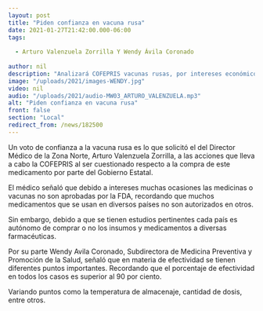 ```yaml
---
layout: post
title: "Piden confianza en vacuna rusa"
date: 2021-01-27T21:42:00.000-06:00
tags:
  
  - Arturo Valenzuela Zorrilla Y Wendy Ávila Coronado
  
author: nil
description: "Analizará COFEPRIS vacunas rusas, por intereses económicos FDA no autoriza algunos medicamentos."
image: "/uploads/2021/images-WENDY.jpg"
video: nil
audio: "/uploads/2021/audio-MW03_ARTURO_VALENZUELA.mp3"
alt: "Piden confianza en vacuna rusa"
front: false
section: "Local"
redirect_from: /news/182500
---
```


Un voto de confianza a la vacuna rusa es lo que solicitó el del Director Médico de la Zona Norte, Arturo Valenzuela Zorrilla, a las acciones que lleva a cabo la COFEPRIS al ser cuestionado respecto a la compra de este medicamento por parte del Gobierno Estatal.

El médico señaló que debido a intereses muchas ocasiones las medicinas o vacunas no son aprobadas por la FDA, recordando que muchos medicamentos que se usan en diversos países no son autorizados en otros.

Sin embargo, debido a que se tienen estudios pertinentes cada país es autónomo de comprar o no los insumos y medicamentos a diversas farmacéuticas.

Por su parte Wendy Avila Coronado, Subdirectora de Medicina Preventiva y Promoción de la Salud, señaló que en materia de efectividad se tienen diferentes puntos importantes. Recordando que el porcentaje de efectividad en todos los casos es superior al 90 por ciento.

Variando puntos como la temperatura de almacenaje, cantidad de dosis, entre otros.